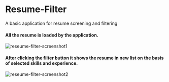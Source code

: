 # Resume-Filter
A basic application for resume screening and filtering


#### All the resume is loaded by the application.
![reseume-filter-screenshot1](https://user-images.githubusercontent.com/32364159/39969560-0b50024e-56b4-11e8-85ad-85d2bb4ba44f.JPG)

#### After clicking the filter button it shows the resume in new list on the basis of selected skills and experience.
![reseume-filter-screenshot2](https://user-images.githubusercontent.com/32364159/39969584-4899a07e-56b4-11e8-86d3-f10471e87348.JPG)
